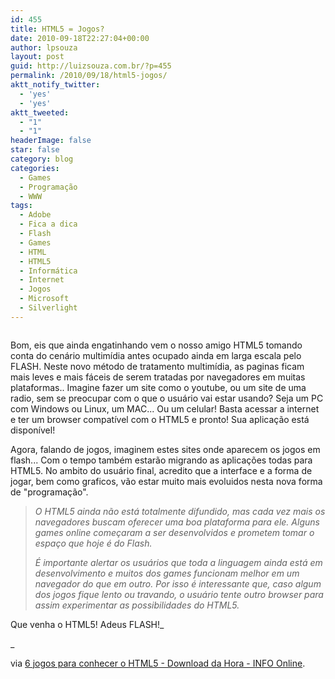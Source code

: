```yaml
---
id: 455
title: HTML5 = Jogos?
date: 2010-09-18T22:27:04+00:00
author: lpsouza
layout: post
guid: http://luizsouza.com.br/?p=455
permalink: /2010/09/18/html5-jogos/
aktt_notify_twitter:
  - 'yes'
  - 'yes'
aktt_tweeted:
  - "1"
  - "1"
headerImage: false
star: false
category: blog
categories:
  - Games
  - Programação
  - WWW
tags:
  - Adobe
  - Fica a dica
  - Flash
  - Games
  - HTML
  - HTML5
  - Informática
  - Internet
  - Jogos
  - Microsoft
  - Silverlight
---
```

<p style="text-align: center">
  <img src="wp-content/upload/2010/09/Justinsomnia1.jpg" alt="" />
</p>

Bom, eis que ainda engatinhando vem o nosso amigo HTML5 tomando conta do cenário multimídia antes ocupado ainda em larga escala pelo FLASH. Neste novo método de tratamento multimídia, as paginas ficam mais leves e mais fáceis de serem tratadas por navegadores em muitas plataformas.. Imagine fazer um site como o youtube, ou um site de uma radio, sem se preocupar com o que o usuário vai estar usando? Seja um PC com Windows ou Linux, um MAC... Ou um celular! Basta acessar a internet e ter um browser compatível com o HTML5 e pronto! Sua aplicação está disponível!

Agora, falando de jogos, imaginem estes sites onde aparecem os jogos em flash... Com o tempo também estarão migrando as aplicações todas para HTML5. No ambito do usuário final, acredito que a interface e a forma de jogar, bem como graficos, vão estar muito mais evoluidos nesta nova forma de "programação".<!--more-->

> _O HTML5 ainda não está totalmente difundido, mas cada vez mais os navegadores buscam oferecer uma boa plataforma para ele. Alguns games online começaram a ser desenvolvidos e prometem tomar o espaço que hoje é do Flash._
> 
> _É importante alertar os usuários que toda a linguagem ainda está em desenvolvimento e muitos dos games funcionam melhor em um navegador do que em outro. Por isso é interessante que, caso algum dos jogos fique lento ou travando, o usuário tente outro browser para assim experimentar as possibilidades do HTML5._

Que venha o HTML5! Adeus FLASH!_
  
_ 

via [6 jogos para conhecer o HTML5 - Download da Hora - INFO Online](http://info.abril.com.br/noticias/blogs/download-da-hora/2010/09/17/experimente-seis-jogos-em-html5/).